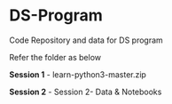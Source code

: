# DS-Program
Code Repository and data for DS program

Refer the folder as below

**Session 1** - learn-python3-master.zip

**Session 2** - Session 2- Data & Notebooks


